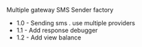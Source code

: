 Multiple gateway SMS Sender factory

+ 1.0 - Sending sms . use multiple providers
+ 1.1 - Add response debugger
+ 1.2 - Add view balance